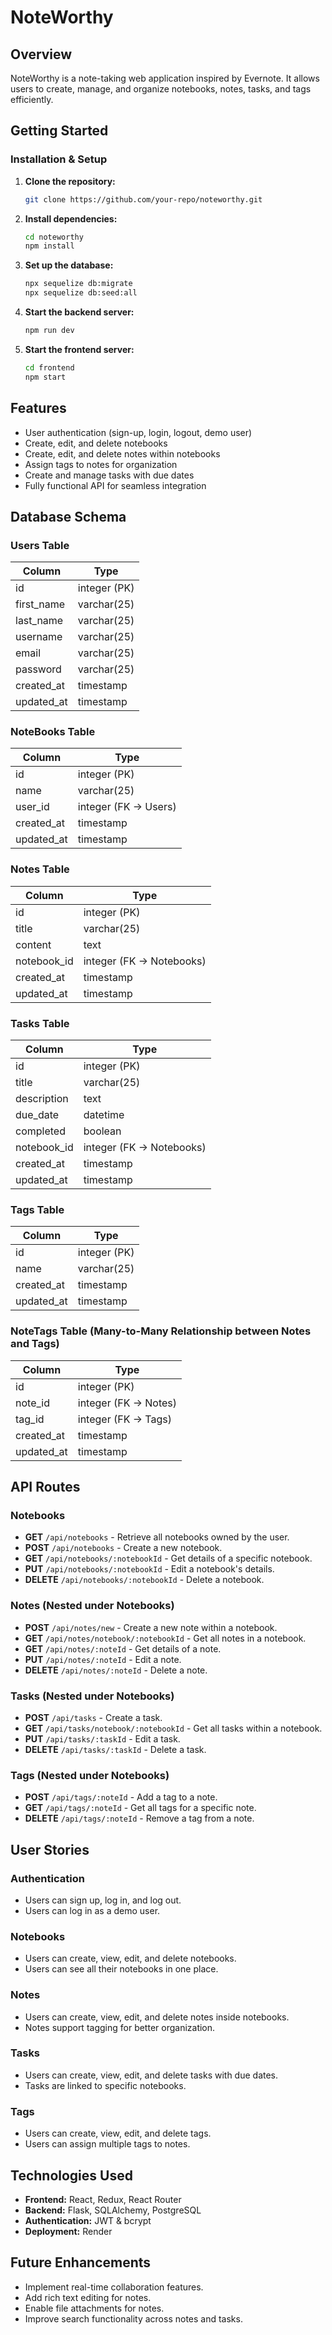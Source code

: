 # NoteWorthy

## Overview

NoteWorthy is a note-taking web application inspired by Evernote. It allows users to create, manage, and organize notebooks, notes, tasks, and tags efficiently.

## Getting Started

### Installation & Setup

1. **Clone the repository:**
   ```sh
   git clone https://github.com/your-repo/noteworthy.git
   ```

2. **Install dependencies:**
   ```sh
   cd noteworthy
   npm install
   ```

3. **Set up the database:**
   ```sh
   npx sequelize db:migrate
   npx sequelize db:seed:all
   ```

4. **Start the backend server:**
   ```sh
   npm run dev
   ```

5. **Start the frontend server:**
   ```sh
   cd frontend
   npm start
   ```

## Features

- User authentication (sign-up, login, logout, demo user)
- Create, edit, and delete notebooks
- Create, edit, and delete notes within notebooks
- Assign tags to notes for organization
- Create and manage tasks with due dates
- Fully functional API for seamless integration

## Database Schema

### Users Table

| Column       | Type        |
|-------------|------------|
| id          | integer (PK) |
| first_name  | varchar(25) |
| last_name   | varchar(25) |
| username    | varchar(25) |
| email       | varchar(25) |
| password    | varchar(25) |
| created_at  | timestamp   |
| updated_at  | timestamp   |

### NoteBooks Table

| Column      | Type        |
|------------|------------|
| id         | integer (PK) |
| name       | varchar(25) |
| user_id    | integer (FK -> Users) |
| created_at | timestamp   |
| updated_at | timestamp   |

### Notes Table

| Column      | Type        |
|------------|------------|
| id         | integer (PK) |
| title      | varchar(25) |
| content    | text        |
| notebook_id| integer (FK -> Notebooks) |
| created_at | timestamp   |
| updated_at | timestamp   |

### Tasks Table

| Column      | Type        |
|------------|------------|
| id         | integer (PK) |
| title      | varchar(25) |
| description| text        |
| due_date   | datetime    |
| completed  | boolean     |
| notebook_id| integer (FK -> Notebooks) |
| created_at | timestamp   |
| updated_at | timestamp   |

### Tags Table

| Column      | Type        |
|------------|------------|
| id         | integer (PK) |
| name       | varchar(25) |
| created_at | timestamp   |
| updated_at | timestamp   |

### NoteTags Table (Many-to-Many Relationship between Notes and Tags)

| Column      | Type        |
|------------|------------|
| id         | integer (PK) |
| note_id    | integer (FK -> Notes) |
| tag_id     | integer (FK -> Tags) |
| created_at | timestamp   |
| updated_at | timestamp   |

## API Routes

### Notebooks

- **GET** `/api/notebooks` - Retrieve all notebooks owned by the user.
- **POST** `/api/notebooks` - Create a new notebook.
- **GET** `/api/notebooks/:notebookId` - Get details of a specific notebook.
- **PUT** `/api/notebooks/:notebookId` - Edit a notebook's details.
- **DELETE** `/api/notebooks/:notebookId` - Delete a notebook.

### Notes (Nested under Notebooks)

- **POST** `/api/notes/new` - Create a new note within a notebook.
- **GET** `/api/notes/notebook/:notebookId` - Get all notes in a notebook.
- **GET** `/api/notes/:noteId` - Get details of a note.
- **PUT** `/api/notes/:noteId` - Edit a note.
- **DELETE** `/api/notes/:noteId` - Delete a note.

### Tasks (Nested under Notebooks)

- **POST** `/api/tasks` - Create a task.
- **GET** `/api/tasks/notebook/:notebookId` - Get all tasks within a notebook.
- **PUT** `/api/tasks/:taskId` - Edit a task.
- **DELETE** `/api/tasks/:taskId` - Delete a task.

### Tags (Nested under Notebooks)

- **POST** `/api/tags/:noteId` - Add a tag to a note.
- **GET** `/api/tags/:noteId` - Get all tags for a specific note.
- **DELETE** `/api/tags/:noteId` - Remove a tag from a note.

## User Stories

### Authentication

- Users can sign up, log in, and log out.
- Users can log in as a demo user.

### Notebooks

- Users can create, view, edit, and delete notebooks.
- Users can see all their notebooks in one place.

### Notes

- Users can create, view, edit, and delete notes inside notebooks.
- Notes support tagging for better organization.

### Tasks

- Users can create, view, edit, and delete tasks with due dates.
- Tasks are linked to specific notebooks.

### Tags

- Users can create, view, edit, and delete tags.
- Users can assign multiple tags to notes.

## Technologies Used

- **Frontend:** React, Redux, React Router
- **Backend:** Flask, SQLAlchemy, PostgreSQL
- **Authentication:** JWT & bcrypt
- **Deployment:** Render

## Future Enhancements

- Implement real-time collaboration features.
- Add rich text editing for notes.
- Enable file attachments for notes.
- Improve search functionality across notes and tasks.


[Render.com]: https://render.com/
[Dashboard]: https://dashboard.render.com/
[Live link]: https://github.com/Mortemus763/Noteworthy/wiki
